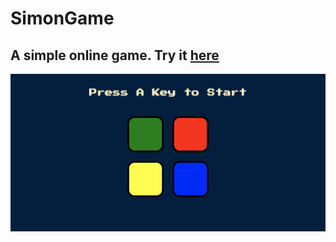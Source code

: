 # SimonGame

## A simple online game. Try it [here](https://fengliuwan.github.io/SimonGame/)
![WebPage](https://github.com/fengliuwan/SimonGame/blob/main/mainPage.png?raw=true)
